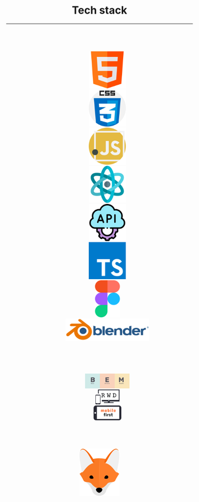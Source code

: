 <h1 align="center">Tech stack</h1>
<hr>
<div align="center">
  <code><kbd>
    <p align="center">
      <img width="100px" src="./html.svg"/>
      <img width="100px" src="./css.svg"/>
      <img width="100px" src="./js.svg"/>
      <img width="100px" src="./react.svg"/>
      <img width="100px" src="./api.svg"/>
      <img width="100px" src="./ts.svg"/>
      <img height="100px" src="./figma.svg"/>
      <img height="60px" src="./blender.svg"/>
    </p>
    <p align="center">
      <img height="40px" src="./bem.svg"/>
      <img height="40px" src="./rwd.svg"/>
      <img height="40px" src="./mobile first.svg"/>
    </p>
  </kbd></code>
</div>
<p></p>
<div align="center"><img src="./fox.svg"/></div>
